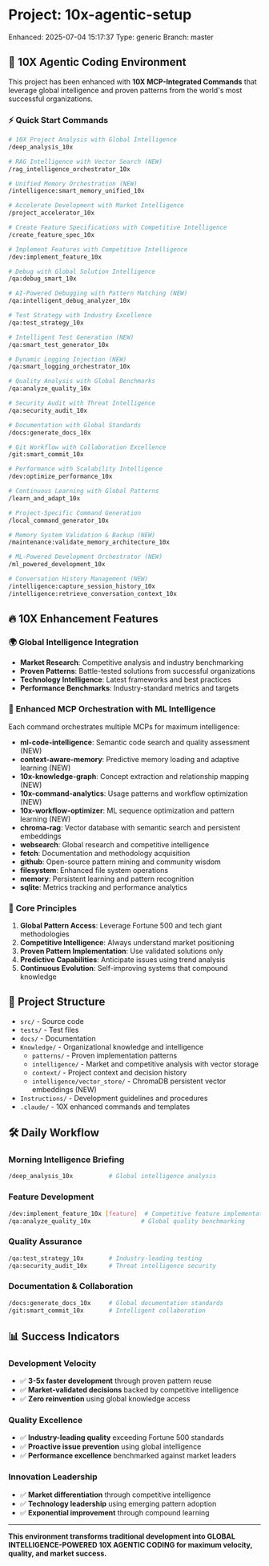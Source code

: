 # Project: 10x-agentic-setup

Enhanced: 2025-07-04 15:17:37
Type: generic
Branch: master

## 🚀 10X Agentic Coding Environment

This project has been enhanced with **10X MCP-Integrated Commands** that leverage global intelligence and proven patterns from the world's most successful organizations.

### ⚡ Quick Start Commands
```bash
# 10X Project Analysis with Global Intelligence
/deep_analysis_10x

# RAG Intelligence with Vector Search (NEW)
/rag_intelligence_orchestrator_10x

# Unified Memory Orchestration (NEW)
/intelligence:smart_memory_unified_10x

# Accelerate Development with Market Intelligence  
/project_accelerator_10x

# Create Feature Specifications with Competitive Intelligence
/create_feature_spec_10x

# Implement Features with Competitive Intelligence
/dev:implement_feature_10x

# Debug with Global Solution Intelligence
/qa:debug_smart_10x

# AI-Powered Debugging with Pattern Matching (NEW)
/qa:intelligent_debug_analyzer_10x

# Test Strategy with Industry Excellence
/qa:test_strategy_10x

# Intelligent Test Generation (NEW)
/qa:smart_test_generator_10x

# Dynamic Logging Injection (NEW)
/qa:smart_logging_orchestrator_10x

# Quality Analysis with Global Benchmarks
/qa:analyze_quality_10x

# Security Audit with Threat Intelligence
/qa:security_audit_10x

# Documentation with Global Standards
/docs:generate_docs_10x

# Git Workflow with Collaboration Excellence
/git:smart_commit_10x

# Performance with Scalability Intelligence
/dev:optimize_performance_10x

# Continuous Learning with Global Patterns
/learn_and_adapt_10x

# Project-Specific Command Generation
/local_command_generator_10x

# Memory System Validation & Backup (NEW)
/maintenance:validate_memory_architecture_10x

# ML-Powered Development Orchestrator (NEW)
/ml_powered_development_10x

# Conversation History Management (NEW)
/intelligence:capture_session_history_10x
/intelligence:retrieve_conversation_context_10x
```

## 🔥 10X Enhancement Features

### 🌍 **Global Intelligence Integration**
- **Market Research**: Competitive analysis and industry benchmarking
- **Proven Patterns**: Battle-tested solutions from successful organizations
- **Technology Intelligence**: Latest frameworks and best practices
- **Performance Benchmarks**: Industry-standard metrics and targets

### 🤖 **Enhanced MCP Orchestration with ML Intelligence**
Each command orchestrates multiple MCPs for maximum intelligence:
- **ml-code-intelligence**: Semantic code search and quality assessment (NEW)
- **context-aware-memory**: Predictive memory loading and adaptive learning (NEW)
- **10x-knowledge-graph**: Concept extraction and relationship mapping (NEW)
- **10x-command-analytics**: Usage patterns and workflow optimization (NEW)
- **10x-workflow-optimizer**: ML sequence optimization and pattern learning (NEW)
- **chroma-rag**: Vector database with semantic search and persistent embeddings
- **websearch**: Global research and competitive intelligence
- **fetch**: Documentation and methodology acquisition  
- **github**: Open-source pattern mining and community wisdom
- **filesystem**: Enhanced file system operations
- **memory**: Persistent learning and pattern recognition
- **sqlite**: Metrics tracking and performance analytics

### 🎯 **Core Principles**
1. **Global Pattern Access**: Leverage Fortune 500 and tech giant methodologies
2. **Competitive Intelligence**: Always understand market positioning
3. **Proven Pattern Implementation**: Use validated solutions only
4. **Predictive Capabilities**: Anticipate issues using trend analysis
5. **Continuous Evolution**: Self-improving systems that compound knowledge

## 📁 Project Structure

- `src/` - Source code
- `tests/` - Test files
- `docs/` - Documentation
- `Knowledge/` - Organizational knowledge and intelligence
  - `patterns/` - Proven implementation patterns
  - `intelligence/` - Market and competitive analysis with vector storage
  - `context/` - Project context and decision history
  - `intelligence/vector_store/` - ChromaDB persistent vector embeddings (NEW)
- `Instructions/` - Development guidelines and procedures
- `.claude/` - 10X enhanced commands and templates

## 🛠️ Daily Workflow

### Morning Intelligence Briefing
```bash
/deep_analysis_10x          # Global intelligence analysis
```

### Feature Development
```bash
/dev:implement_feature_10x [feature]  # Competitive feature implementation
/qa:analyze_quality_10x              # Global quality benchmarking
```

### Quality Assurance
```bash
/qa:test_strategy_10x       # Industry-leading testing
/qa:security_audit_10x      # Threat intelligence security
```

### Documentation & Collaboration
```bash
/docs:generate_docs_10x     # Global documentation standards
/git:smart_commit_10x       # Intelligent collaboration
```

## 📊 Success Indicators

### Development Velocity
- ✅ **3-5x faster development** through proven pattern reuse
- ✅ **Market-validated decisions** backed by competitive intelligence
- ✅ **Zero reinvention** using global knowledge access

### Quality Excellence  
- ✅ **Industry-leading quality** exceeding Fortune 500 standards
- ✅ **Proactive issue prevention** using global intelligence
- ✅ **Performance excellence** benchmarked against market leaders

### Innovation Leadership
- ✅ **Market differentiation** through competitive intelligence
- ✅ **Technology leadership** using emerging pattern adoption
- ✅ **Exponential improvement** through compound learning

---

**This environment transforms traditional development into GLOBAL INTELLIGENCE-POWERED 10X AGENTIC CODING for maximum velocity, quality, and market success.**
